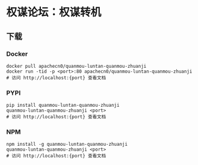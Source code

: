 # 权谋论坛：权谋转机

## 下载

### Docker

```
docker pull apachecn0/quanmou-luntan-quanmou-zhuanji
docker run -tid -p <port>:80 apachecn0/quanmou-luntan-quanmou-zhuanji
# 访问 http://localhost:{port} 查看文档
```

### PYPI

```
pip install quanmou-luntan-quanmou-zhuanji
quanmou-luntan-quanmou-zhuanji <port>
# 访问 http://localhost:{port} 查看文档
```

### NPM

```
npm install -g quanmou-luntan-quanmou-zhuanji
quanmou-luntan-quanmou-zhuanji <port>
# 访问 http://localhost:{port} 查看文档
```